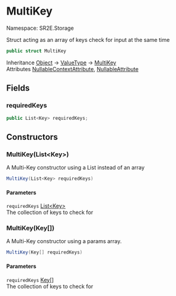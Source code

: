 # MultiKey

Namespace: SR2E.Storage

Struct acting as an array of keys check for input at the same time

```csharp
public struct MultiKey
```

Inheritance [Object](https://docs.microsoft.com/en-us/dotnet/api/system.object) → [ValueType](https://docs.microsoft.com/en-us/dotnet/api/system.valuetype) → [MultiKey](/docs/dev/api-3.0.0-alpha.1/sr2e/storage/multikey)<br />
Attributes [NullableContextAttribute](/docs/dev/api-3.0.0-alpha.1/system/runtime/compilerservices/nullablecontextattribute), [NullableAttribute](/docs/dev/api-3.0.0-alpha.1/system/runtime/compilerservices/nullableattribute)

## Fields

### **requiredKeys**

```csharp
public List<Key> requiredKeys;
```

## Constructors

### **MultiKey(List&lt;Key&gt;)**

A Multi-Key constructor using a List instead of an array

```csharp
MultiKey(List<Key> requiredKeys)
```

#### Parameters

`requiredKeys` [List&lt;Key&gt;](https://docs.microsoft.com/en-us/dotnet/api/system.collections.generic.list-1)<br />
The collection of keys to check for

### **MultiKey(Key[])**

A Multi-Key constructor using a params array.

```csharp
MultiKey(Key[] requiredKeys)
```

#### Parameters

`requiredKeys` [Key[]](/docs/dev/api-3.0.0-alpha.1/sr2e/key)<br />
The collection of keys to check for
